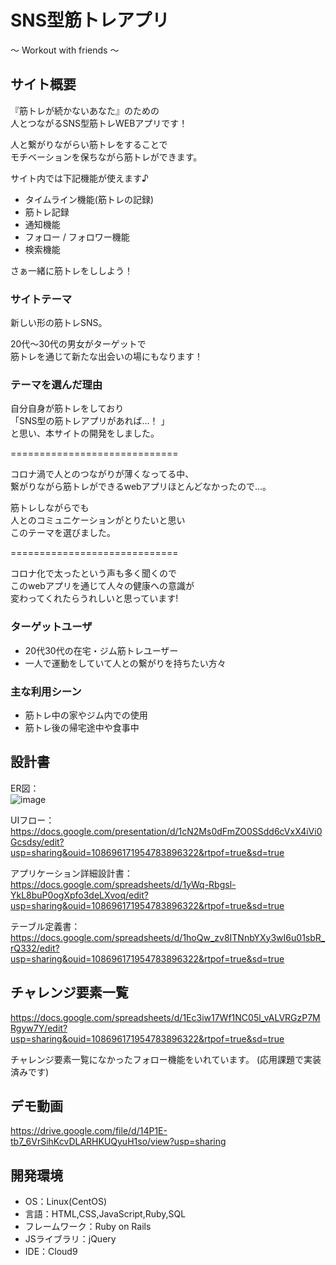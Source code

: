 # SNS型筋トレアプリ
～ Workout with friends ～

## サイト概要

『筋トレが続かないあなた』のための  
人とつながるSNS型筋トレWEBアプリです！

人と繋がりながらい筋トレをすることで  
モチベーションを保ちながら筋トレができます。

サイト内では下記機能が使えます♪

- タイムライン機能(筋トレの記録)
- 筋トレ記録
- 通知機能
- フォロー / フォロワー機能
- 検索機能

さぁ一緒に筋トレをししよう！

### サイトテーマ

新しい形の筋トレSNS。

20代～30代の男女がターゲットで  
筋トレを通じて新たな出会いの場にもなります！

### テーマを選んだ理由

自分自身が筋トレをしており  
「SNS型の筋トレアプリがあれば...！ 」   
と思い、本サイトの開発をしました。

=============================

コロナ渦で人とのつながりが薄くなってる中、  
繋がりながら筋トレができるwebアプリほとんどなかったので...。

筋トレしながらでも  
人とのコミュニケーションがとりたいと思い  
このテーマを選びました。

=============================

コロナ化で太ったという声も多く聞くので    
このwebアプリを通じて人々の健康への意識が    
変わってくれたらうれしいと思っています!

### ターゲットユーザ
- 20代30代の在宅・ジム筋トレユーザー
- 一人で運動をしていて人との繋がりを持ちたい方々

### 主な利用シーン
- 筋トレ中の家やジム内での使用
- 筋トレ後の帰宅途中や食事中

## 設計書
ER図：  
![image](https://user-images.githubusercontent.com/84826887/135999529-688de07f-e34a-4af3-8979-bb7a59c3fee3.png)

UIフロー：  
https://docs.google.com/presentation/d/1cN2Ms0dFmZO0SSdd6cVxX4iVi0Gcsdsy/edit?usp=sharing&ouid=108696171954783896322&rtpof=true&sd=true

アプリケーション詳細設計書：  
https://docs.google.com/spreadsheets/d/1yWq-Rbgsl-YkL8buP0ogXpfo3deLXvoq/edit?usp=sharing&ouid=108696171954783896322&rtpof=true&sd=true

テーブル定義書：  
https://docs.google.com/spreadsheets/d/1hoQw_zv8ITNnbYXy3wI6u01sbR_rQ332/edit?usp=sharing&ouid=108696171954783896322&rtpof=true&sd=true

## チャレンジ要素一覧
https://docs.google.com/spreadsheets/d/1Ec3iw17Wf1NC05l_vALVRGzP7MRgyw7Y/edit?usp=sharing&ouid=108696171954783896322&rtpof=true&sd=true

チャレンジ要素一覧になかったフォロー機能をいれています。
(応用課題で実装済みです)

## デモ動画
https://drive.google.com/file/d/14P1E-tb7_6VrSihKcvDLARHKUQyuH1so/view?usp=sharing

## 開発環境
- OS：Linux(CentOS)
- 言語：HTML,CSS,JavaScript,Ruby,SQL
- フレームワーク：Ruby on Rails
- JSライブラリ：jQuery
- IDE：Cloud9
